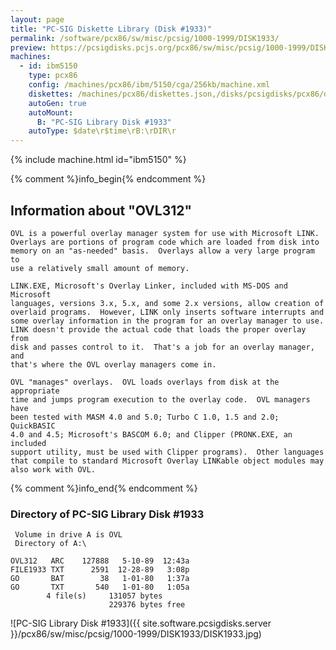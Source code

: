 ```yaml
---
layout: page
title: "PC-SIG Diskette Library (Disk #1933)"
permalink: /software/pcx86/sw/misc/pcsig/1000-1999/DISK1933/
preview: https://pcsigdisks.pcjs.org/pcx86/sw/misc/pcsig/1000-1999/DISK1933/DISK1933.jpg
machines:
  - id: ibm5150
    type: pcx86
    config: /machines/pcx86/ibm/5150/cga/256kb/machine.xml
    diskettes: /machines/pcx86/diskettes.json,/disks/pcsigdisks/pcx86/diskettes.json
    autoGen: true
    autoMount:
      B: "PC-SIG Library Disk #1933"
    autoType: $date\r$time\rB:\rDIR\r
---
```


{% include machine.html id="ibm5150" %}

{% comment %}info_begin{% endcomment %}

## Information about "OVL312"

    OVL is a powerful overlay manager system for use with Microsoft LINK.
    Overlays are portions of program code which are loaded from disk into
    memory on an "as-needed" basis.  Overlays allow a very large program to
    use a relatively small amount of memory.
    
    LINK.EXE, Microsoft's Overlay Linker, included with MS-DOS and Microsoft
    languages, versions 3.x, 5.x, and some 2.x versions, allow creation of
    overlaid programs.  However, LINK only inserts software interrupts and
    some overlay information in the program for an overlay manager to use.
    LINK doesn't provide the actual code that loads the proper overlay from
    disk and passes control to it.  That's a job for an overlay manager, and
    that's where the OVL overlay managers come in.
    
    OVL "manages" overlays.  OVL loads overlays from disk at the appropriate
    time and jumps program execution to the overlay code.  OVL managers have
    been tested with MASM 4.0 and 5.0; Turbo C 1.0, 1.5 and 2.0; QuickBASIC
    4.0 and 4.5; Microsoft's BASCOM 6.0; and Clipper (PRONK.EXE, an included
    support utility, must be used with Clipper programs).  Other languages
    that compile to standard Microsoft Overlay LINKable object modules may
    also work with OVL.
{% comment %}info_end{% endcomment %}


### Directory of PC-SIG Library Disk #1933

     Volume in drive A is OVL
     Directory of A:\

    OVL312   ARC    127888   5-10-89  12:43a
    FILE1933 TXT      2591  12-28-89   3:08p
    GO       BAT        38   1-01-80   1:37a
    GO       TXT       540   1-01-80   1:05a
            4 file(s)     131057 bytes
                          229376 bytes free

![PC-SIG Library Disk #1933]({{ site.software.pcsigdisks.server }}/pcx86/sw/misc/pcsig/1000-1999/DISK1933/DISK1933.jpg)
